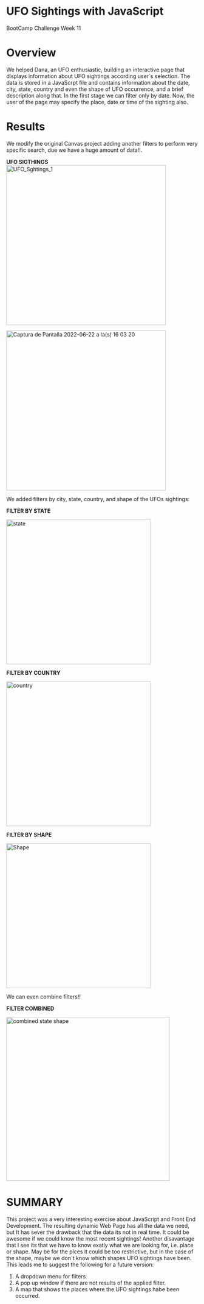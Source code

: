 # UFO Sightings with JavaScript 
BootCamp Challenge Week 11
# Overview
  We helped Dana, an UFO enthusiastic, building an interactive  page that displays information about UFO sightings according user´s selection. The data is stored in a JavaScrpt file and contains information about the date, city, state, country and even the shape of UFO occurrence, and a brief description along that. In the first stage we can filter only by date. Now, the user of the page may specify the place, date or time of the sighting also.
 
# Results
  We modify the original Canvas project adding another filters to perform very specific search, due we have a huge amount of data!!. 

**UFO SIGTHINGS**
<img width="420" alt="UFO_Sghtings_1" src="https://user-images.githubusercontent.com/102195803/175134008-63a9427a-91b2-4f88-bbd5-26783e916ae3.png">

<img width="420" alt="Captura de Pantalla 2022-06-22 a la(s) 16 03 20" src="https://user-images.githubusercontent.com/102195803/175136149-c0081cea-5f0c-4f35-a9a8-72b4850f6e2b.png">

We added  filters by city, state, country, and shape of the UFOs sightings: 

**FILTER BY STATE**

<img width="380" alt="state" src="https://user-images.githubusercontent.com/102195803/175155574-26f92279-8541-48b4-b55c-912b3fb82f53.png">

**FILTER BY COUNTRY**

<img width="380" alt="country" src="https://user-images.githubusercontent.com/102195803/175155939-9196def3-47c9-402e-89e6-4964adadc386.png">

**FILTER BY SHAPE**

<img width="380" alt="Shape" src="https://user-images.githubusercontent.com/102195803/175156070-eab3837c-29c4-4e5c-b3e9-430c4f76b29b.png">

We can even combine filters!!

**FILTER COMBINED**

<img width="430" alt="combined state shape" src="https://user-images.githubusercontent.com/102195803/175159176-0364df23-a658-446c-9708-0a14a441f4be.png">

# SUMMARY
This project was a very interesting exercise about JavaScript and  Front End Development. The resulting dynamic Web Page has all the data we need, but It has sever the drawback that the data its not in real time. It could be awesome if we could know the most recent sightings! Another disavantage that I see its that we have to know exatly what we are looking for, i.e. place or shape. May be for the plces it could be too restrictive, but in the case of the shape, maybe we don´t know which shapes UFO sightings have been.  This leads me to suggest the following for a future version:
  1. A dropdown menu for filters.
  2. A pop up window if there are not results of the applied filter.
  3. A map that shows the places where the UFO sightings habe been occurred.
  


